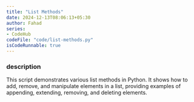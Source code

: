 ```yaml
---
title: "List Methods"
date: 2024-12-13T08:06:13+05:30
author: Fahad
series:
- CodeHub
codeFile: "code/list-methods.py"
isCodeRunnable: true
---
```


### description
This script demonstrates various list methods in Python. It shows how to add, remove, and manipulate elements in a list, providing examples of appending, extending, removing, and deleting elements.
